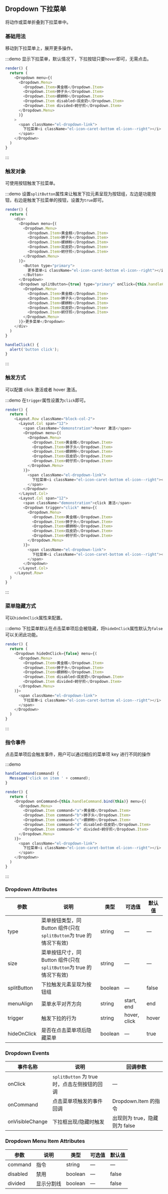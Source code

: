 ## Dropdown 下拉菜单

将动作或菜单折叠到下拉菜单中。

### 基础用法

移动到下拉菜单上，展开更多操作。

:::demo 显示下拉菜单，默认情况下，下拉按钮只要`hover`即可，无需点击。

```js
render() {
  return (
    <Dropdown menu={(
      <Dropdown.Menu>
        <Dropdown.Item>黄金糕</Dropdown.Item>
        <Dropdown.Item>狮子头</Dropdown.Item>
        <Dropdown.Item>螺蛳粉</Dropdown.Item>
        <Dropdown.Item disabled>双皮奶</Dropdown.Item>
        <Dropdown.Item divided>蚵仔煎</Dropdown.Item>
      </Dropdown.Menu>
      )}
    >
      <span className="el-dropdown-link">
        下拉菜单<i className="el-icon-caret-bottom el-icon--right"></i>
      </span>
    </Dropdown>
  )
}
```
:::

### 触发对象

可使用按钮触发下拉菜单。

:::demo 设置`splitButton`属性来让触发下拉元素呈现为按钮组，左边是功能按钮，右边是触发下拉菜单的按钮，设置为`true`即可。

```js
render() {
  return (
    <div>
      <Dropdown menu={(
        <Dropdown.Menu>
          <Dropdown.Item>黄金糕</Dropdown.Item>
          <Dropdown.Item>狮子头</Dropdown.Item>
          <Dropdown.Item>螺蛳粉</Dropdown.Item>
          <Dropdown.Item>双皮奶</Dropdown.Item>
          <Dropdown.Item>蚵仔煎</Dropdown.Item>
        </Dropdown.Menu>
      )}>
        <Button type="primary">
          更多菜单<i className="el-icon-caret-bottom el-icon--right"></i>
        </Button>
      </Dropdown>
      <Dropdown splitButton={true} type="primary" onClick={this.handleClick.bind(this)} menu={(
        <Dropdown.Menu>
          <Dropdown.Item>黄金糕</Dropdown.Item>
          <Dropdown.Item>狮子头</Dropdown.Item>
          <Dropdown.Item>螺蛳粉</Dropdown.Item>
          <Dropdown.Item>双皮奶</Dropdown.Item>
          <Dropdown.Item>蚵仔煎</Dropdown.Item>
        </Dropdown.Menu>
      )}>更多菜单</Dropdown>
    </div>
  )
}

handleClick() {
  alert('button click');
}
```
:::

### 触发方式

可以配置 click 激活或者 hover 激活。

:::demo 在`trigger`属性设置为`click`即可。
```js
render() {
  return (
    <Layout.Row className="block-col-2">
      <Layout.Col span="12">
        <span className="demonstration">hover 激活</span>
        <Dropdown menu={(
          <Dropdown.Menu>
            <Dropdown.Item>黄金糕</Dropdown.Item>
            <Dropdown.Item>狮子头</Dropdown.Item>
            <Dropdown.Item>螺蛳粉</Dropdown.Item>
            <Dropdown.Item>双皮奶</Dropdown.Item>
            <Dropdown.Item>蚵仔煎</Dropdown.Item>
          </Dropdown.Menu>
        )}>
          <span className="el-dropdown-link">
            下拉菜单<i className="el-icon-caret-bottom el-icon--right"></i>
          </span>
        </Dropdown>
      </Layout.Col>
      <Layout.Col span="12">
        <span className="demonstration">click 激活</span>
        <Dropdown trigger="click" menu={(
          <Dropdown.Menu>
            <Dropdown.Item>黄金糕</Dropdown.Item>
            <Dropdown.Item>狮子头</Dropdown.Item>
            <Dropdown.Item>螺蛳粉</Dropdown.Item>
            <Dropdown.Item>双皮奶</Dropdown.Item>
            <Dropdown.Item>蚵仔煎</Dropdown.Item>
          </Dropdown.Menu>
        )}>
          <span className="el-dropdown-link">
            下拉菜单<i className="el-icon-caret-bottom el-icon--right"></i>
          </span>
        </Dropdown>
      </Layout.Col>
    </Layout.Row>
  )
}
```
:::

### 菜单隐藏方式

可以`hideOnClick`属性来配置。

:::demo 下拉菜单默认在点击菜单项后会被隐藏，将`hideOnClick`属性默认为`false`可以关闭此功能。
```js
render() {
  return (
    <Dropdown hideOnClick={false} menu={(
      <Dropdown.Menu>
        <Dropdown.Item>黄金糕</Dropdown.Item>
        <Dropdown.Item>狮子头</Dropdown.Item>
        <Dropdown.Item>螺蛳粉</Dropdown.Item>
        <Dropdown.Item disabled>双皮奶</Dropdown.Item>
        <Dropdown.Item divided>蚵仔煎</Dropdown.Item>
      </Dropdown.Menu>
    )}>
      <span className="el-dropdown-link">
        下拉菜单<i className="el-icon-caret-bottom el-icon--right"></i>
      </span>
    </Dropdown>
  )
}
```
:::

### 指令事件

点击菜单项后会触发事件，用户可以通过相应的菜单项 key 进行不同的操作

:::demo
```js
handleCommand(command) {
  Message('click on item ' + command);
}

render() {
  return (
    <Dropdown onCommand={this.handleCommand.bind(this)} menu={(
      <Dropdown.Menu>
        <Dropdown.Item command="a">黄金糕</Dropdown.Item>
        <Dropdown.Item command="b">狮子头</Dropdown.Item>
        <Dropdown.Item command="c">螺蛳粉</Dropdown.Item>
        <Dropdown.Item command="d" disabled>双皮奶</Dropdown.Item>
        <Dropdown.Item command="e" divided>蚵仔煎</Dropdown.Item>
      </Dropdown.Menu>
    )}>
      <span className="el-dropdown-link">
        下拉菜单<i className="el-icon-caret-bottom el-icon--right"></i>
      </span>
    </Dropdown>
  )
}
```
:::

### Dropdown Attributes
| 参数          | 说明            | 类型            | 可选值                 | 默认值   |
|-------------  |---------------- |---------------- |---------------------- |-------- |
| type          | 菜单按钮类型，同 Button 组件(只在`splitButton`为 true 的情况下有效)   | string  |          —             |    —     |
| size          | 菜单按钮尺寸，同 Button 组件(只在`splitButton`为 true 的情况下有效)     | string          | — | — |
| splitButton  | 下拉触发元素呈现为按钮组    | boolean  |    —  |  false |
| menuAlign    | 菜单水平对齐方向     | string          | start, end  | end |
| trigger       | 触发下拉的行为     | string          | hover, click  | hover |
| hideOnClick | 是否在点击菜单项后隐藏菜单     | boolean          | — | true |

### Dropdown Events
| 事件名称      | 说明    | 回调参数      |
|---------- |-------- |---------- |
| onClick  | `splitButton` 为 true 时，点击左侧按钮的回调 | — |
| onCommand  | 点击菜单项触发的事件回调 | Dropdown.Item 的指令 |
| onVisibleChange | 下拉框出现/隐藏时触发 | 出现则为 true，隐藏则为 false |

### Dropdown Menu Item Attributes
| 参数          | 说明            | 类型            | 可选值                 | 默认值   |
|-------------  |---------------- |---------------- |---------------------- |-------- |
| command       | 指令     | string          | — | — |
| disabled      | 禁用     | boolean          | — | false |
| divided       | 显示分割线     | boolean          | — | false |
